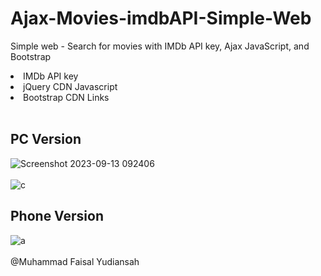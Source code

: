 # Ajax-Movies-imdbAPI-Simple-Web
Simple web - Search for movies with IMDb API key, Ajax JavaScript, and Bootstrap
<br>
<li>IMDb API key</li>
<li>jQuery CDN Javascript</li>
<li>Bootstrap CDN Links</li>
<br>

## PC Version
![Screenshot 2023-09-13 092406](https://github.com/faisalyudiansah/Jquery-Movies-imdbAPI-Simple-Web/assets/142356615/c13990a1-efc1-40e7-bd5e-e0f074c239a9)
<br>
<br>
![c](https://github.com/faisalyudiansah/Jquery-Movies-imdbAPI-Simple-Web/assets/142356615/5ce1e308-8f5d-4a89-b82a-8d8161df97ba)
<br>
## Phone Version
![a](https://github.com/faisalyudiansah/Jquery-Movies-imdbAPI-Simple-Web/assets/142356615/dfa10446-9268-4414-8278-852da85d573f)
<br>
<br>
@Muhammad Faisal Yudiansah
